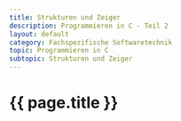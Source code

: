 ```yaml
---
title: Strukturen und Zeiger
description: Programmieren in C - Teil 2
layout: default
category: Fachspezifische Softwaretechnik
topic: Programmieren in C
subtopic: Strukturen und Zeiger
---
```


# {{ page.title }}

